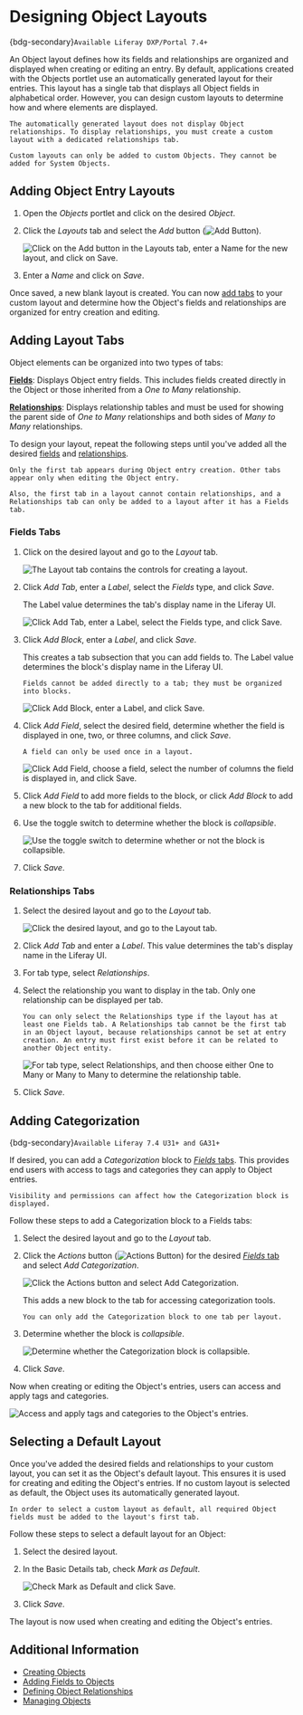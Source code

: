 # Designing Object Layouts

{bdg-secondary}`Available Liferay DXP/Portal 7.4+`

An Object layout defines how its fields and relationships are organized and displayed when creating or editing an entry. By default, applications created with the Objects portlet use an automatically generated layout for their entries. This layout has a single tab that displays all Object fields in alphabetical order. However, you can design custom layouts to determine how and where elements are displayed.

```{important}
The automatically generated layout does not display Object relationships. To display relationships, you must create a custom layout with a dedicated relationships tab.
```

```{note}
Custom layouts can only be added to custom Objects. They cannot be added for System Objects.
```

## Adding Object Entry Layouts

1. Open the *Objects* portlet and click on the desired *Object*.

1. Click the *Layouts* tab and select the *Add* button (![Add Button](../../../images/icon-add.png)).

   ![Click on the Add button in the Layouts tab, enter a Name for the new layout, and click on Save.](./designing-object-layouts/images/01.png)

1. Enter a *Name* and click on *Save*.

Once saved, a new blank layout is created. You can now [add tabs](#adding-layout-tabs) to your custom layout and determine how the Object's fields and relationships are organized for entry creation and editing.

## Adding Layout Tabs
<!--TASK: Add drag and drop details once implemented.-->
Object elements can be organized into two types of tabs:

[**Fields**](#fields-tabs): Displays Object entry fields. This includes fields created directly in the Object or those inherited from a *One to Many* relationship. <!--TASK: Add in One to One after implemented-->

[**Relationships**](#relationships-tabs): Displays relationship tables and must be used for showing the parent side of *One to Many* relationships and both sides of *Many to Many* relationships.

To design your layout, repeat the following steps until you've added all the desired [fields](#fields-tabs) and [relationships](#relationships-tabs).

```{important}
Only the first tab appears during Object entry creation. Other tabs appear only when editing the Object entry.

Also, the first tab in a layout cannot contain relationships, and a Relationships tab can only be added to a layout after it has a Fields tab.
```

### Fields Tabs

1. Click on the desired layout and go to the *Layout* tab.

   ![The Layout tab contains the controls for creating a layout.](./designing-object-layouts/images/02.png)

1. Click *Add Tab*, enter a *Label*, select the *Fields* type, and click *Save*.

   The Label value determines the tab's display name in the Liferay UI.

   ![Click Add Tab, enter a Label, select the Fields type, and click Save.](./designing-object-layouts/images/03.png)

1. Click *Add Block*, enter a *Label*, and click *Save*.

   This creates a tab subsection that you can add fields to. The Label value determines the block's display name in the Liferay UI.

   ```{note}
   Fields cannot be added directly to a tab; they must be organized into blocks.
   ```

   ![Click Add Block, enter a Label, and click Save.](./designing-object-layouts/images/04.png)

1. Click *Add Field*, select the desired field, determine whether the field is displayed in one, two, or three columns, and click *Save*.

   ```{note}
   A field can only be used once in a layout.
   ```

   ![Click Add Field, choose a field, select the number of columns the field is displayed in, and click Save.](./designing-object-layouts/images/05.png)

1. Click *Add Field* to add more fields to the block, or click *Add Block* to add a new block to the tab for additional fields.

1. Use the toggle switch to determine whether the block is *collapsible*.

   ![Use the toggle switch to determine whether or not the block is collapsible.](./designing-object-layouts/images/06.png)

1. Click *Save*.

### Relationships Tabs

1. Select the desired layout and go to the *Layout* tab.

   ![Click the desired layout, and go to the Layout tab.](./designing-object-layouts/images/07.png)

1. Click *Add Tab* and enter a *Label*. This value determines the tab's display name in the Liferay UI.

1. For tab type, select *Relationships*.

1. Select the relationship you want to display in the tab. Only one relationship can be displayed per tab.

   ```{note}
   You can only select the Relationships type if the layout has at least one Fields tab. A Relationships tab cannot be the first tab in an Object layout, because relationships cannot be set at entry creation. An entry must first exist before it can be related to another Object entity.
   ```

   ![For tab type, select Relationships, and then choose either One to Many or Many to Many to determine the relationship table.](./designing-object-layouts/images/08.png)

1. Click *Save*.

## Adding Categorization

{bdg-secondary}`Available Liferay 7.4 U31+ and GA31+`

If desired, you can add a *Categorization* block to [*Fields* tabs](#fields-tabs). This provides end users with access to tags and categories they can apply to Object entries.

```{note}
Visibility and permissions can affect how the Categorization block is displayed.
```

Follow these steps to add a Categorization block to a Fields tabs:

1. Select the desired layout and go to the *Layout* tab.

1. Click the *Actions* button (![Actions Button](../../../images/icon-actions.png)) for the desired [*Fields* tab](#fields-tabs) and select *Add Categorization*.

   ![Click the Actions button and select Add Categorization.](./designing-object-layouts/images/09.png)

   This adds a new block to the tab for accessing categorization tools.

   ```{important}
   You can only add the Categorization block to one tab per layout.
   ```

1. Determine whether the block is *collapsible*.

   ![Determine whether the Categorization block is collapsible.](./designing-object-layouts/images/10.png)

1. Click *Save*.

Now when creating or editing the Object's entries, users can access and apply tags and categories.

![Access and apply tags and categories to the Object's entries.](./designing-object-layouts/images/11.png)

## Selecting a Default Layout

Once you've added the desired fields and relationships to your custom layout, you can set it as the Object's default layout. This ensures it is used for creating and editing the Object's entries. If no custom layout is selected as default, the Object uses its automatically generated layout.

```{important}
In order to select a custom layout as default, all required Object fields must be added to the layout's first tab.
```

Follow these steps to select a default layout for an Object:

1. Select the desired layout.

1. In the Basic Details tab, check *Mark as Default*.

   ![Check Mark as Default and click Save.](./designing-object-layouts/images/12.png)

1. Click *Save*.

The layout is now used when creating and editing the Object's entries.

## Additional Information

* [Creating Objects](./creating-objects.md)
* [Adding Fields to Objects](./adding-fields-to-objects.md)
* [Defining Object Relationships](./defining-object-relationships.md)
* [Managing Objects](./managing-objects.md)
